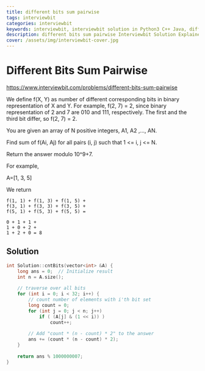 ```yaml
---
title: different bits sum pairwise
tags: interviewbit
categories: interviewbit
keywords: interviewbit, interviewbit solution in Python3 C++ Java, different bits sum pairwise solution
description: different bits sum pairwise Interviewbit Solution Explained
cover: /assets/img/interviewbit-cover.jpg
---
```


# Different Bits Sum Pairwise

https://www.interviewbit.com/problems/different-bits-sum-pairwise

We define f(X, Y) as number of different corresponding bits in binary representation of X and Y. For example, f(2, 7) = 2, since binary representation of 2 and 7 are 010 and 111, respectively. The first and the third bit differ, so f(2, 7) = 2.

You are given an array of N positive integers, A1, A2 ,..., AN.

Find sum of f(Ai, Aj) for all pairs (i, j) such that 1 <= i, j <= N.

Return the answer modulo 10^9+7.

For example,

A=[1, 3, 5]

We return
```
f(1, 1) + f(1, 3) + f(1, 5) + 
f(3, 1) + f(3, 3) + f(3, 5) +
f(5, 1) + f(5, 3) + f(5, 5) =

0 + 1 + 1 +
1 + 0 + 2 +
1 + 2 + 0 = 8
```

## Solution

```cpp
int Solution::cntBits(vector<int> &A) {
    long ans = 0;  // Initialize result 
    int n = A.size();
  
    // traverse over all bits 
    for (int i = 0; i < 32; i++) { 
        // count number of elements with i'th bit set 
        long count = 0; 
        for (int j = 0; j < n; j++) 
            if ( (A[j] & (1 << i)) ) 
                count++;
  
        // Add "count * (n - count) * 2" to the answer 
        ans += (count * (n - count) * 2); 
    }
    
    return ans % 1000000007;
}

```
